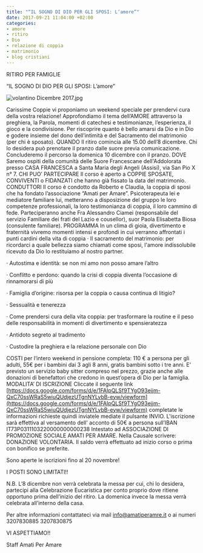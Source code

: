 ```yaml
---
title: "“IL SOGNO DI DIO PER GLI SPOSI: L’amore”"
date: 2017-09-21 11:04:00 +02:00
categories:
- amore
- ritiro
- Dio
- relazione di coppia
- matrimonio
- blog cristiani
---
```


RITIRO PER FAMIGLIE

“IL SOGNO DI DIO PER GLI SPOSI: L’amore”

![volantino Dicembre 2017.jpg](/uploads/volantino%20Dicembre%202017.jpg)

Carissime Coppie vi proponiamo un weekend speciale per prendervi cura della vostra relazione! Approfondiamo il tema dell’AMORE attraverso la preghiera, la Parola, momenti di catechesi e testimonianze, l’esperienza, il gioco e la condivisione. Per riscoprire quanto è bello amarsi da Dio e in Dio e godere insieme del dono dell’intimità e del Sacramento del matrimonio (per chi è sposato).
QUANDO Il ritiro comincia alle 15.00 dell’8 dicembre. Chi lo desidera può prenotare il pranzo dalle suore previa comunicazione. Concluderemo il percorso la domenica 10 dicembre con il pranzo.
DOVE Saremo ospiti della comunità delle Suore Francescane dell'Addolorata presso
CASA FRANCESCA a Santa Maria degli Angeli (Assisi), via San Pio X n° 7.
CHI PUO’ PARTECIPARE Il corso è aperto a COPPIE SPOSATE, CONVIVENTI o FIDANZATI che hanno già fissato la data del matrimonio.
CONDUTTORI Il corso è condotto da Roberto e Claudia, la coppia di sposi che ha fondato l’associazione “Amati per Amare”. Psicoterapeuta lei e mediatore familiare lui, metteranno a disposizione del gruppo le loro competenze professionali, la loro testimonianza di coppia, il loro cammino di fede. Parteciperanno anche Fra Alessandro Ciamei (responsabile del servizio Familiare dei frati del Lazio e cousellor), suor Paola Elisabetta Biosa (consulente familiare).
PROGRAMMA In un clima di gioia, divertimento e fraternità vivremo momenti intensi e profondi in cui verranno affrontati i punti cardini della vita di coppia
·       Il sacramento del matrimonio: per ricordarci a quale bellezza siamo chiamati come sposi, l'amore indissolubile ricevuto da Dio lo restituiamo al nostro partner.

·       Autostima e identità: se non mi amo non posso amare l’altro

·       Conflitto e perdono: quando la crisi di coppia diventa l’occasione di rinnamorarsi di più

·       Famiglia d’origine: risorsa per la coppia o causa continua di litigio?

·       Sessualità e tenerezza

·       Come prendersi cura della vita coppia: per trasformare la routine e il peso delle responsabilità in momenti di divertimento e spensieratezza

·       Antidoto segreto al tradimento

·       Custodire la preghiera e la relazione personale con Dio

COSTI per l’intero weekend in pensione completa: 110 € a persona per gli adulti, 55€ per i bambini dai 3 agli 8 anni, gratis bambini sotto i tre anni. E’ previsto un servizio baby sitter compreso nel prezzo, grazie anche alle donazioni di benefattori che credono in quest’opera di Dio per la famiglia.
MODALITA’ DI ISCRIZIONE  Cliccate il seguente link [https://docs.google.com/forms/d/e/1FAIpQLSf9TYgO93ejjm-QxC70ssWRaS5wiuQUdjezUTgnNYLvbB-eyw/viewform](https://docs.google.com/forms/d/e/1FAIpQLSf9TYgO93ejjm-QxC70ssWRaS5wiuQUdjezUTgnNYLvbB-eyw/viewform) completate le informazioni richieste quindi inviatele mediate il pulsante INVIO.
L'iscrizione sarà effettiva al versamento dell' acconto di 50€ a persona sull’IBAN IT73P0311103220000000000238
Intestato ad ASSOCIAZIONE DI PROMOZIONE SOCIALE AMATI PER AMARE. Nella Causale scrivere: DONAZIONE VOLONTARIA.
Il saldo verrà effettuato ad inizio corso o prima con bonifico se preferite.

Sono aperte le iscrizioni fino al 20 novembre!

I POSTI SONO LIMITATI!!

N.B. L’8 dicembre non verrà celebrata la messa per cui, chi lo desidera, partecipi alla Celebrazione Eucaristica per conto proprio dove ritiene opportuno prima dell’inizio del ritiro. La domenica invece la messa verrà celebrata all’interno della casa.

Per altre informazioni contattateci
via mail [info@amatiperamre.it](http://info@amatiperamare.it) o ai numeri 3207830885
3207830875

VI ASPETTIAMO!!

Staff Amati Per Amare